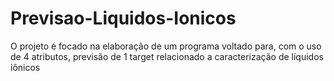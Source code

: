 # Previsao-Liquidos-Ionicos
O projeto é focado na elaboração de um programa voltado para, com o uso de 4 atributos, previsão de 1 target relacionado a caracterização de líquidos iônicos
